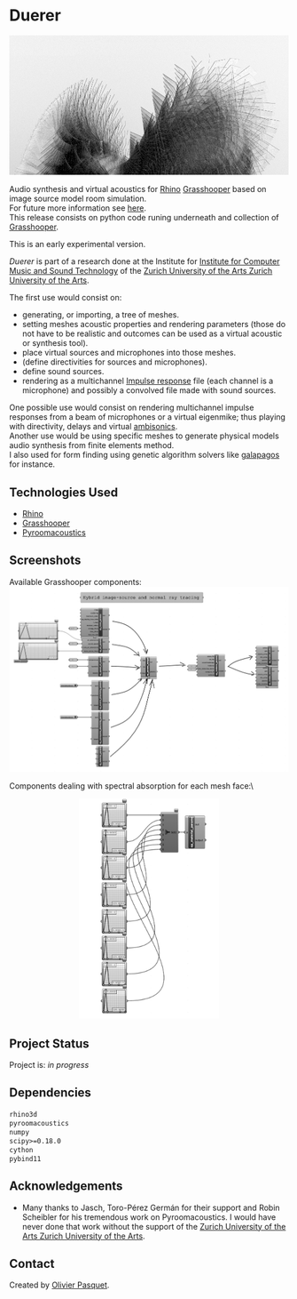 # Duerer

![TOI-1842_b_zoom_2](./img/TOI-1842_b_zoom_2.jpg)

Audio synthesis and virtual acoustics for [Rhino](https://www.rhino3d.com) [Grasshooper](https://www.rhino3d.com/6/new/grasshopper/) based on image source model room simulation.\
For future more information see [here](https://www.opasquet.fr/spatial-computing-composition/).\
This release consists on python code runing underneath and collection of [Grasshooper](https://www.rhino3d.com/6/new/grasshopper/).

This is an early experimental version.

*Duerer* is part of a research done at the Institute for [Institute for Computer Music and Sound Technology](https://www.zhdk.ch/en/research/icst) of the [Zurich University of the Arts Zurich University of the Arts](https://www.zhdk.ch).

The first use would consist on:
- generating, or importing, a tree of meshes.
- setting meshes acoustic properties and rendering parameters (those do not have to be realistic and outcomes can be used as a virtual acoustic or synthesis tool).
- place virtual sources and microphones into those meshes.
- (define directivities for sources and microphones).
- define sound sources.
- rendering as a multichannel [Impulse response](https://en.wikipedia.org/wiki/Impulse_response) file (each channel is a microphone) and possibly a convolved file made with sound sources.

One possible use would consist on rendering multichannel impulse responses from a beam of microphones or a virtual eigenmike; thus playing with directivity, delays and virtual [ambisonics](https://en.wikipedia.org/wiki/Ambisonics).\
Another use would be using specific meshes to generate physical models audio synthesis from finite elements method.\
I also used for form finding using genetic algorithm solvers like [galapagos](http://climatefacade.com/genetic-algorithm-solver-galapagos/) for instance.


## Technologies Used
- [Rhino](https://www.rhino3d.com)
- [Grasshooper](https://www.rhino3d.com/6/new/grasshopper/)
- [Pyroomacoustics](https://pyroomacoustics.readthedocs.io)


## Screenshots
Available Grasshooper components:\
![Available Grasshooper components](./img/Renderer.png)

Components dealing with spectral absorption for each mesh face:\
<center><img src="https://github.com/opasquetdotfr/Duerer/blob/5de80a9b58fbd3efe37252ab51d34eeb8fc3719c/img/Material_1.png" width=50% height=50%></center>


## Project Status
Project is: _in progress_
<!--/ _complete_ / _no longer being worked on_. If you are no longer working on it, provide reasons why.-->


## Dependencies
  ```shell
rhino3d
pyroomacoustics
numpy
scipy>=0.18.0
cython
pybind11
  ```

## Acknowledgements
- Many thanks to Jasch, Toro-Pérez Germán for their support and Robin Scheibler for his tremendous work on Pyroomacoustics. I would have never done that work without the support of the [Zurich University of the Arts Zurich University of the Arts](https://www.zhdk.ch).


## Contact
Created by [Olivier Pasquet](https://www.opasquet.fr).

